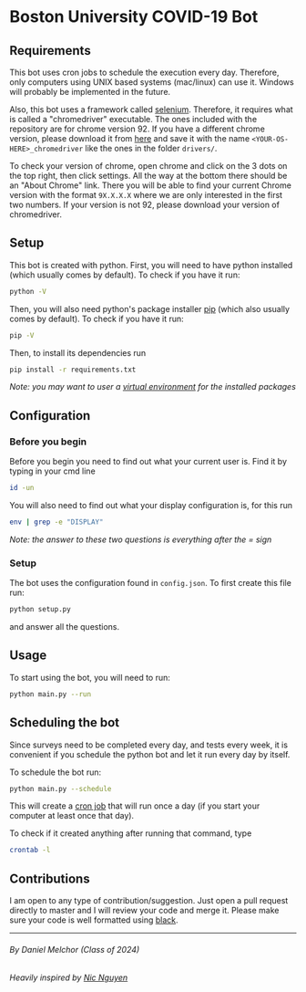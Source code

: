 # Boston University COVID-19 Bot

## Requirements

This bot uses cron jobs to schedule the execution every day. Therefore, only computers using UNIX based systems (mac/linux) can use it. Windows will probably be implemented in the future.

Also, this bot uses a framework called [selenium](https://selenium-python.readthedocs.io/). Therefore, it requires what is called a "chromedriver" executable. The ones included with the repository are for chrome version 92. If you have a different chrome version, please download it from [here](https://chromedriver.chromium.org/downloads) and save it with the name `<YOUR-OS-HERE>_chromedriver` like the ones in the folder `drivers/`.

To check your version of chrome, open chrome and click on the 3 dots on the top right, then click settings. All the way at the bottom there should be an "About Chrome" link. There you will be able to find your current Chrome version with the format `9X.X.X.X` where we are only interested in the first two numbers. If your version is not 92, please download your version of chromedriver.

## Setup

This bot is created with python. First, you will need to have python installed (which usually comes by default). To check if you have it run:

```bash
python -V
```

Then, you will also need python's package installer [pip](https://pypi.org/project/pip/) (which also usually comes by default). To check if you have it run:

```bash
pip -V
```

Then, to install its dependencies run

```bash
pip install -r requirements.txt
```

_Note: you may want to user a [virtual environment](https://packaging.python.org/guides/installing-using-pip-and-virtual-environments/) for the installed packages_

## Configuration

### Before you begin

Before you begin you need to find out what your current user is. Find it by typing in your cmd line

```bash
id -un
```

You will also need to find out what your display configuration is, for this run

```bash
env | grep -e "DISPLAY"
```

_Note: the answer to these two questions is everything after the = sign_

### Setup

The bot uses the configuration found in `config.json`. To first create this file run:

```bash
python setup.py
```

and answer all the questions.

## Usage

To start using the bot, you will need to run:

```bash
python main.py --run
```

## Scheduling the bot

Since surveys need to be completed every day, and tests every week, it is convenient if you schedule the python bot and let it run every day by itself.

To schedule the bot run:

```bash
python main.py --schedule
```

This will create a [cron job](https://en.wikipedia.org/wiki/Cron) that will run once a day (if you start your computer at least once that day).

To check if it created anything after running that command, type

```bash
crontab -l
```

## Contributions

I am open to any type of contribution/suggestion. Just open a pull request directly to master and I will review your code and merge it. Please make sure your code is well formatted using [black](https://github.com/psf/black).

---

###### By Daniel Melchor (Class of 2024)

###### Heavily inspired by [Nic Nguyen](https://github.com/nico22nguyen)
